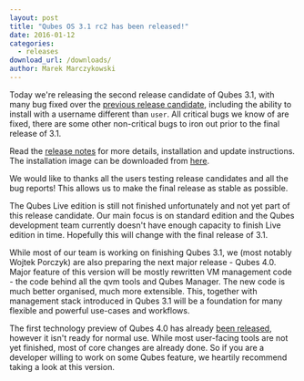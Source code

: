 ```yaml
---
layout: post
title: "Qubes OS 3.1 rc2 has been released!"
date: 2016-01-12
categories:
  - releases
download_url: /downloads/
author: Marek Marczykowski
---
```

Today we're releasing the second release candidate of Qubes 3.1, with many bug
fixed over the [previous release candidate][qubes-31-rc1-announced], 
including the ability to install with a username different than `user`.
All critical bugs we know of are fixed, there are some other 
non-critical bugs to iron out prior to the final release of 3.1. 

Read the [release notes][release-notes] for more details, installation and update
instructions. The installation image can be downloaded from [here][download].

We would like to thanks all the users testing release candidates and all the
bug reports! This allows us to make the final release as stable as possible.

The Qubes Live edition is still not finished unfortunately and not yet part of this
release candidate. Our main focus is on standard edition and the Qubes 
development team currently doesn't have enough capacity to finish Live 
edition in time. Hopefully this will change with the final release of 
3.1.

While most of our team is working on finishing Qubes 3.1, we (most notably
Wojtek Porczyk) are also preparing the next major release - Qubes 4.0. Major
feature of this version will be mostly rewritten VM management code - the code
behind all the qvm tools and Qubes Manager. The new code is much better
organised, much more extensible. This, together with management stack
introduced in Qubes 3.1 will be a foundation for many flexible and 
powerful use-cases and workflows.

The first technology preview of Qubes 4.0 has already [been released][qubes-40-tp-release], 
however it isn't ready for normal use. While most user-facing tools are 
not yet finished, most of core changes are already done. So if you are 
a developer willing to work on some Qubes feature, we heartily 
recommend taking a look at this version. 

[qubes-31-rc1-announced]: https://www.qubes-os.org/news/2015/12/08/qubes-OS-3-1-rc1-has-been-released/
[qubes-40-tp-release]: https://groups.google.com/d/msgid/qubes-devel/20151224015122.GA14873%40invisiblethingslab.com
[pv-grub-doc]: https://www.qubes-os.org/doc/managing-vm-kernel/#tocAnchor-1-3
[release-notes]: https://www.qubes-os.org/doc/releases/3.1/release-notes/
[download]: https://www.qubes-os.org/downloads/
